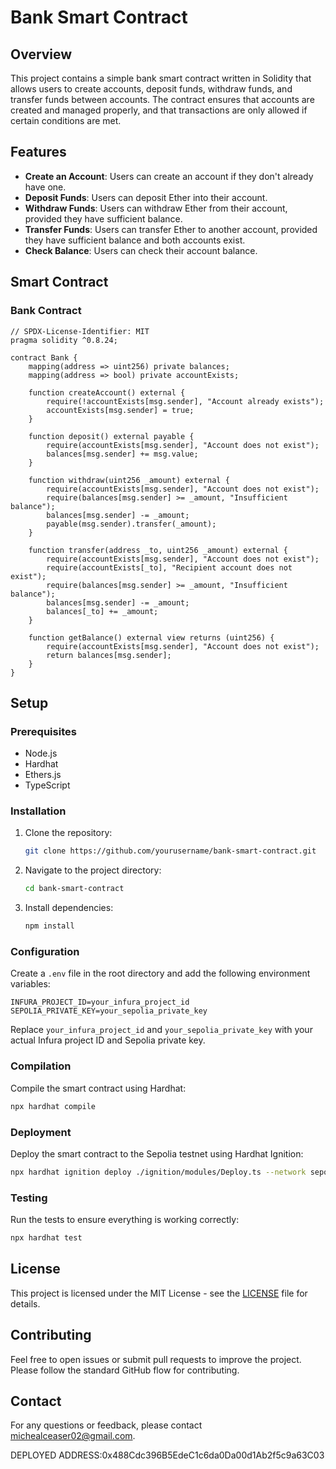 # Bank Smart Contract

## Overview

This project contains a simple bank smart contract written in Solidity that allows users to create accounts, deposit funds, withdraw funds, and transfer funds between accounts. The contract ensures that accounts are created and managed properly, and that transactions are only allowed if certain conditions are met.

## Features

- **Create an Account**: Users can create an account if they don't already have one.
- **Deposit Funds**: Users can deposit Ether into their account.
- **Withdraw Funds**: Users can withdraw Ether from their account, provided they have sufficient balance.
- **Transfer Funds**: Users can transfer Ether to another account, provided they have sufficient balance and both accounts exist.
- **Check Balance**: Users can check their account balance.

## Smart Contract

### Bank Contract

```solidity
// SPDX-License-Identifier: MIT
pragma solidity ^0.8.24;

contract Bank {
    mapping(address => uint256) private balances;
    mapping(address => bool) private accountExists;

    function createAccount() external {
        require(!accountExists[msg.sender], "Account already exists");
        accountExists[msg.sender] = true;
    }

    function deposit() external payable {
        require(accountExists[msg.sender], "Account does not exist");
        balances[msg.sender] += msg.value;
    }

    function withdraw(uint256 _amount) external {
        require(accountExists[msg.sender], "Account does not exist");
        require(balances[msg.sender] >= _amount, "Insufficient balance");
        balances[msg.sender] -= _amount;
        payable(msg.sender).transfer(_amount);
    }

    function transfer(address _to, uint256 _amount) external {
        require(accountExists[msg.sender], "Account does not exist");
        require(accountExists[_to], "Recipient account does not exist");
        require(balances[msg.sender] >= _amount, "Insufficient balance");
        balances[msg.sender] -= _amount;
        balances[_to] += _amount;
    }

    function getBalance() external view returns (uint256) {
        require(accountExists[msg.sender], "Account does not exist");
        return balances[msg.sender];
    }
}
```

## Setup

### Prerequisites

- Node.js
- Hardhat
- Ethers.js
- TypeScript

### Installation

1. Clone the repository:

    ```bash
    git clone https://github.com/yourusername/bank-smart-contract.git
    ```

2. Navigate to the project directory:

    ```bash
    cd bank-smart-contract
    ```

3. Install dependencies:

    ```bash
    npm install
    ```

### Configuration

Create a `.env` file in the root directory and add the following environment variables:

```env
INFURA_PROJECT_ID=your_infura_project_id
SEPOLIA_PRIVATE_KEY=your_sepolia_private_key
```

Replace `your_infura_project_id` and `your_sepolia_private_key` with your actual Infura project ID and Sepolia private key.

### Compilation

Compile the smart contract using Hardhat:

```bash
npx hardhat compile
```

### Deployment

Deploy the smart contract to the Sepolia testnet using Hardhat Ignition:

```bash
npx hardhat ignition deploy ./ignition/modules/Deploy.ts --network sepolia
```

### Testing

Run the tests to ensure everything is working correctly:

```bash
npx hardhat test
```

## License

This project is licensed under the MIT License - see the [LICENSE](LICENSE) file for details.

## Contributing

Feel free to open issues or submit pull requests to improve the project. Please follow the standard GitHub flow for contributing.

## Contact

For any questions or feedback, please contact [michealceaser02@gmail.com](mailto:michealceaser02@gmail.com).

DEPLOYED ADDRESS:0x488Cdc396B5EdeC1c6da0Da00d1Ab2f5c9a63C03

```